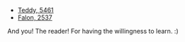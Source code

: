 - [Teddy, 5461](https://github.com/dragonblade316)
- [Falon, 2537](https://github.com/falon-dev)
  

And you! The reader! For having the willingness to learn. :)